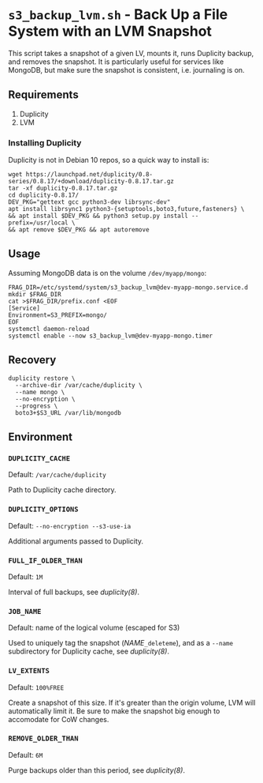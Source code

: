 # `s3_backup_lvm.sh` - Back Up a File System with an LVM Snapshot

This script takes a snapshot of a given LV, mounts it, runs Duplicity backup, and removes the snapshot. It is
particularly useful for services like MongoDB, but make sure the snapshot is consistent, i.e. journaling is on.

## Requirements

1. Duplicity
2. LVM

### Installing Duplicity

Duplicity is not in Debian 10 repos, so a quick way to install is:

    wget https://launchpad.net/duplicity/0.8-series/0.8.17/+download/duplicity-0.8.17.tar.gz
    tar -xf duplicity-0.8.17.tar.gz
    cd duplicity-0.8.17/
    DEV_PKG="gettext gcc python3-dev librsync-dev"
    apt install librsync1 python3-{setuptools,boto3,future,fasteners} \
    && apt install $DEV_PKG && python3 setup.py install --prefix=/usr/local \
    && apt remove $DEV_PKG && apt autoremove

## Usage

Assuming MongoDB data is on the volume `/dev/myapp/mongo`:

    FRAG_DIR=/etc/systemd/system/s3_backup_lvm@dev-myapp-mongo.service.d
    mkdir $FRAG_DIR
    cat >$FRAG_DIR/prefix.conf <EOF
    [Service]
    Environment=S3_PREFIX=mongo/
    EOF
    systemctl daemon-reload
    systemctl enable --now s3_backup_lvm@dev-myapp-mongo.timer

## Recovery

    duplicity restore \
      --archive-dir /var/cache/duplicity \
      --name mongo \
      --no-encryption \
      --progress \
      boto3+$S3_URL /var/lib/mongodb

## Environment

### `DUPLICITY_CACHE`

Default: `/var/cache/duplicity`

Path to Duplicity cache directory.

### `DUPLICITY_OPTIONS`

Default: `--no-encryption --s3-use-ia`

Additional arguments passed to Duplicity.

### `FULL_IF_OLDER_THAN`

Default: `1M`

Interval of full backups, see *duplicity(8)*.

### `JOB_NAME`

Default: name of the logical volume (escaped for S3)

Used to uniquely tag the snapshot (*NAME*`_deleteme`), and as a `--name` subdirectory for Duplicity cache, see
*duplicity(8)*.

### `LV_EXTENTS`

Default: `100%FREE`

Create a snapshot of this size. If it's greater than the origin volume, LVM will automatically limit it. Be sure to make
the snapshot big enough to accomodate for CoW changes.

### `REMOVE_OLDER_THAN`

Default: `6M`

Purge backups older than this period, see *duplicity(8)*.
